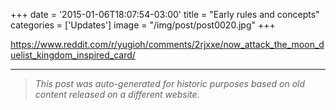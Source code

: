 +++
date = '2015-01-06T18:07:54-03:00'
title = "Early rules and concepts"
categories = ['Updates']
image = "/img/post/post0020.jpg"
+++

https://www.reddit.com/r/yugioh/comments/2rjxxe/now_attack_the_moon_duelist_kingdom_inspired_card/

---

> _This post was auto-generated for historic purposes based on old content released on a different website._


